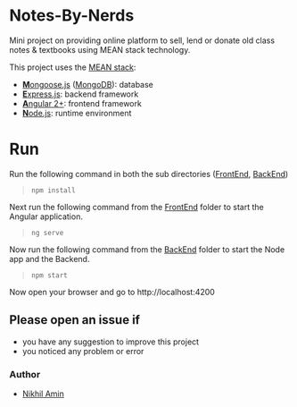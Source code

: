 # Notes-By-Nerds
Mini project on providing online platform to sell, lend or donate old class notes &amp; textbooks using MEAN stack technology.

This project uses the [MEAN stack](https://en.wikipedia.org/wiki/MEAN_(software_bundle)):
* [**M**ongoose.js](http://www.mongoosejs.com) ([MongoDB](https://www.mongodb.com)): database
* [**E**xpress.js](http://expressjs.com): backend framework
* [**A**ngular 2+](https://angular.io): frontend framework
* [**N**ode.js](https://nodejs.org): runtime environment

# Run
Run the following command in both the sub directories ([FrontEnd](https://github.com/nikhil-amin/Notes-By-Nerds/tree/master/FrontEnd), [BackEnd](https://github.com/nikhil-amin/Notes-By-Nerds/tree/master/BackEnd))

> `npm install`

Next run the following command from the [FrontEnd](https://github.com/nikhil-amin/Notes-By-Nerds/tree/master/FrontEnd) folder to start the Angular application.

> `ng serve`

Now run the following command from the [BackEnd](https://github.com/nikhil-amin/Notes-By-Nerds/tree/master/BackEnd) folder to start the Node app and the Backend.

> `npm start`

Now open your browser and go to http://localhost:4200 

## Please open an issue if
* you have any suggestion to improve this project
* you noticed any problem or error

### Author
* [Nikhil Amin](https://github.com/nikhil-amin)

